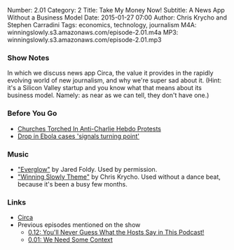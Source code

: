 Number: 2.01
Category: 2
Title: Take My Money Now!
Subtitle: A News App Without a Business Model
Date: 2015-01-27 07:00
Author: Chris Krycho and Stephen Carradini
Tags: economics, technology, journalism
M4A: winningslowly.s3.amazonaws.com/episode-2.01.m4a
MP3: winningslowly.s3.amazonaws.com/episode-2.01.mp3

### Show Notes

In which we discuss news app Circa, the value it provides in the rapidly evolving world of new journalism, and why we're super sad about it. (Hint: it's a Silicon Valley startup and you know what that means about its business model. Namely: as near as we can tell, they don't have one.)

### Before You Go

- [Churches Torched In Anti-Charlie Hebdo Protests](http://www.huffingtonpost.com/2015/01/17/niger-charlie-hebdo_n_6492054.html)
- [Drop in Ebola cases 'signals turning point'](http://www.theguardian.com/world/2015/jan/22/drop-in-ebola-cases-signals-turning-point)

### Music

- ["Everglow"](https://soundcloud.com/jaredfoldy/everglow-single/s-b3d9z) by Jared Foldy. Used by permission.
- ["Winning Slowly Theme"](https://soundcloud.com/chriskrycho/winning-slowly) by Chris Krycho. Used without a dance beat, because it's been a busy few months.

### Links

- [Circa](http://cir.ca)
- Previous episodes mentioned on the show
	- [0.12: You'll Never Guess What the Hosts Say in This Podcast!][0.12]
	- [0.01: We Need Some Context][0.01]

[0.01]: http://www.winningslowly.org/2014/01/we-need-some-context/
[0.12]: http://www.winningslowly.org/2014/05/clickbait-headlines/